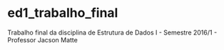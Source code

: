 # ed1_trabalho_final
Trabalho final da disciplina de Estrutura de Dados I - Semestre 2016/1 - Professor Jacson Matte
